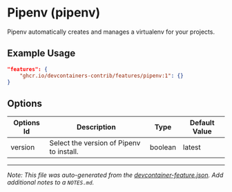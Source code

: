 
# Pipenv (pipenv)

Pipenv automatically creates and manages a virtualenv for your projects.

## Example Usage

```json
"features": {
    "ghcr.io/devcontainers-contrib/features/pipenv:1": {}
}
```

## Options

| Options Id | Description | Type | Default Value |
|-----|-----|-----|-----|
| version | Select the version of Pipenv to install. | boolean | latest |



---

_Note: This file was auto-generated from the [devcontainer-feature.json](https://github.com/devcontainers-contrib/features/blob/main/src/pipenv/devcontainer-feature.json).  Add additional notes to a `NOTES.md`._
